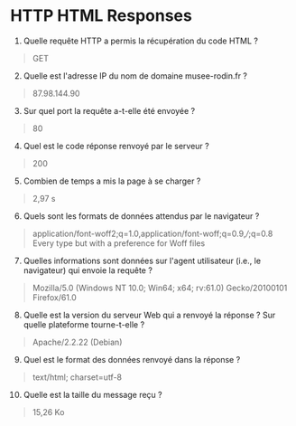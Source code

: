 # HTTP HTML Responses

1. Quelle requête HTTP a permis la récupération du code HTML ?

> GET

2. Quelle est l'adresse IP du nom de domaine musee-rodin.fr ?

> 87.98.144.90

3. Sur quel port la requête a-t-elle été envoyée ?

> 80

4. Quel est le code réponse renvoyé par le serveur ?

> 200

5. Combien de temps a mis la page à se charger ?

> 2,97 s

6. Quels sont les formats de données attendus par le navigateur ?

> application/font-woff2;q=1.0,application/font-woff;q=0.9,*/*;q=0.8
> Every type but with a preference for Woff files

7. Quelles informations sont données sur l'agent utilisateur (i.e., le navigateur) qui envoie la requête ?

> Mozilla/5.0 (Windows NT 10.0; Win64; x64; rv:61.0) Gecko/20100101 Firefox/61.0

8. Quelle est la version du serveur Web qui a renvoyé la réponse ? Sur quelle plateforme tourne-t-elle ?

> Apache/2.2.22 (Debian)

9. Quel est le format des données renvoyé dans la réponse ?

> text/html; charset=utf-8

10. Quelle est la taille du message reçu ?

> 15,26 Ko

